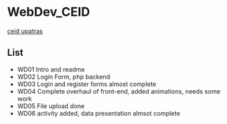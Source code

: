 # WebDev_CEID
[ceid upatras](https://www.ceid.upatras.gr/el)

## List
* WD01 Intro and readme
* WD02 Login Form, php backend
* WD03 Login and register forms almost complete
* WD04 Complete overhaul of front-end, added animations, needs some work
* WD05 File upload done
* WD06 activity added, data presentation almsot complete